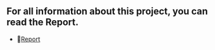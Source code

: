 ## For all information about this project, you can read the Report.
-  📝[Report](https://www.docdroid.net/Iia2Oaj/project-stages-pdf)
